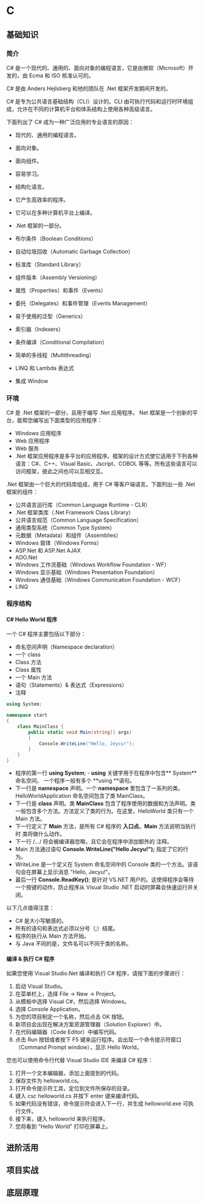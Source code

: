 # C

## 基础知识

### 简介

C# 是一个现代的、通用的、面向对象的编程语言，它是由微软（Microsoft）开发的，由 Ecma 和 ISO 核准认可的。

C# 是由 Anders Hejlsberg 和他的团队在 .Net 框架开发期间开发的。

C# 是专为公共语言基础结构（CLI）设计的。CLI 由可执行代码和运行时环境组成，允许在不同的计算机平台和体系结构上使用各种高级语言。

下面列出了 C# 成为一种广泛应用的专业语言的原因：

- 现代的、通用的编程语言。
- 面向对象。
- 面向组件。
- 容易学习。
- 结构化语言。
- 它产生高效率的程序。
- 它可以在多种计算机平台上编译。
- .Net 框架的一部分。

- 布尔条件（Boolean Conditions）
- 自动垃圾回收（Automatic Garbage Collection）
- 标准库（Standard Library）
- 组件版本（Assembly Versioning）
- 属性（Properties）和事件（Events）
- 委托（Delegates）和事件管理（Events Management）
- 易于使用的泛型（Generics）
- 索引器（Indexers）
- 条件编译（Conditional Compilation）
- 简单的多线程（Multithreading）
- LINQ 和 Lambda 表达式
- 集成 Window

### 环境

C# 是 .Net 框架的一部分，且用于编写 .Net 应用程序。
Net 框架是一个创新的平台，能帮您编写出下面类型的应用程序：

- Windows 应用程序
- Web 应用程序
- Web 服务
- .Net 框架应用程序是多平台的应用程序。框架的设计方式使它适用于下列各种语言：C#、C++、Visual Basic、Jscript、COBOL 等等。所有这些语言可以访问框架，彼此之间也可以互相交互。

.Net 框架由一个巨大的代码库组成，用于 C# 等客户端语言。下面列出一些 .Net 框架的组件：

- 公共语言运行库（Common Language Runtime - CLR）
- .Net 框架类库（.Net Framework Class Library）
- 公共语言规范（Common Language Specification）
- 通用类型系统（Common Type System）
- 元数据（Metadata）和组件（Assemblies）
- Windows 窗体（Windows Forms）
- ASP.Net 和 ASP.Net AJAX
- ADO.Net
- Windows 工作流基础（Windows Workflow Foundation - WF）
- Windows 显示基础（Windows Presentation Foundation）
- Windows 通信基础（Windows Communication Foundation - WCF）
- LINQ

### 程序结构

#### C# Hello World 程序

一个 C# 程序主要包括以下部分：

- 命名空间声明（Namespace declaration）
- 一个 class 
- Class 方法
- Class 属性
- 一个 Main 方法
- 语句（Statements）& 表达式（Expressions）
- 注释

```c#
using System;

namespace start
{
    class MainClass {
        public static void Main(string[] args)
        {
            Console.WriteLine("Hello, Jeycu!");
        }
    }
}
```

- 程序的第一行 **using System**; - **using** 关键字用于在程序中包含** System** 命名空间。 一个程序一般有多个 **using **语句。
- 下一行是 **namespace** 声明。一个 **namespace** 里包含了一系列的类。HelloWorldApplication 命名空间包含了类 MainClass。
- 下一行是 **class** 声明。类 **MainClass** 包含了程序使用的数据和方法声明。类一般包含多个方法。方法定义了类的行为。在这里，HelloWorld 类只有一个 Main 方法。
- 下一行定义了 **Main** 方法，是所有 C# 程序的 **入口点**。**Main** 方法说明当执行时 类将做什么动作。
- 下一行 /*...*/ 将会被编译器忽略，且它会在程序中添加额外的 注释。
- Main 方法通过语句 **Console.WriteLine("Hello Jecyu!");** 指定了它的行为。
- WriteLine 是一个定义在 System 命名空间中的 Console 类的一个方法。该语句会在屏幕上显示消息 "Hello, Jecyu!"。
- 最后一行 **Console.ReadKey()**; 是针对 VS.NET 用户的。这使得程序会等待一个按键的动作，防止程序从 Visual Studio .NET 启动时屏幕会快速运行并关闭。

以下几点值得注意：
- C# 是大小写敏感的。
- 所有的语句和表达式必须以分号（;）结尾。
- 程序的执行从 Main 方法开始。
- 与 Java 不同的是，文件名可以不同于类的名称。

#### 编译 & 执行 C# 程序

如果您使用 Visual Studio.Net 编译和执行 C# 程序，请按下面的步骤进行：

1. 启动 Visual Studio。
2. 在菜单栏上，选择 File -> New -> Project。
3. 从模板中选择 Visual C#，然后选择 Windows。
4. 选择 Console Application。
5. 为您的项目制定一个名称，然后点击 OK 按钮。
6. 新项目会出现在解决方案资源管理器（Solution Explorer）中。
7. 在代码编辑器（Code Editor）中编写代码。
8. 点击 Run 按钮或者按下 F5 键来运行程序。会出现一个命令提示符窗口（Command Prompt window），显示 Hello World。

您也可以使用命令行代替 Visual Studio IDE 来编译 C# 程序：
1. 打开一个文本编辑器，添加上面提到的代码。
2. 保存文件为 helloworld.cs。
3. 打开命令提示符工具，定位到文件所保存的目录。
4. 键入 csc helloworld.cs 并按下 enter 键来编译代码。
5. 如果代码没有错误，命令提示符会进入下一行，并生成 helloworld.exe 可执行文件。
6. 接下来，键入 helloworld 来执行程序。
7. 您将看到 "Hello World" 打印在屏幕上。

## 进阶活用

## 项目实战

## 底层原理

